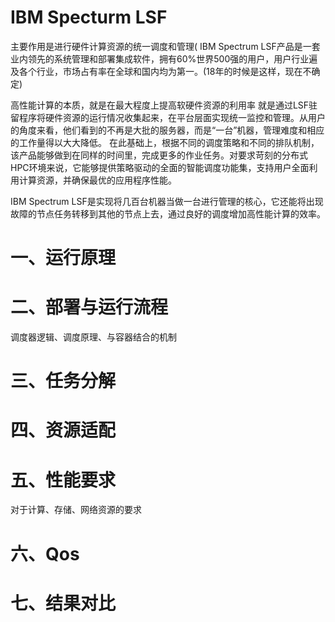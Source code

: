 # IBM Specturm LSF
主要作用是进行硬件计算资源的统一调度和管理(
IBM Spectrum LSF产品是一套业内领先的系统管理和部署集成软件，拥有60%世界500强的用户，用户行业遍及各个行业，市场占有率在全球和国内均为第一。(18年的时候是这样，现在不确定)

高性能计算的本质，就是在最大程度上提高软硬件资源的利用率
就是通过LSF驻留程序将硬件资源的运行情况收集起来，在平台层面实现统一监控和管理。从用户的角度来看，他们看到的不再是大批的服务器，而是“一台”机器，管理难度和相应的工作量得以大大降低。
在此基础上，根据不同的调度策略和不同的排队机制，该产品能够做到在同样的时间里，完成更多的作业任务。对要求苛刻的分布式HPC环境来说，它能够提供策略驱动的全面的智能调度功能集，支持用户全面利用计算资源，并确保最优的应用程序性能。

IBM Spectrum LSF是实现将几百台机器当做一台进行管理的核心，它还能将出现故障的节点任务转移到其他的节点上去，通过良好的调度增加高性能计算的效率。


# 一、运行原理
# 二、部署与运行流程
  调度器逻辑、调度原理、与容器结合的机制
# 三、任务分解
# 四、资源适配
# 五、性能要求
  对于计算、存储、网络资源的要求
# 六、Qos
# 七、结果对比

